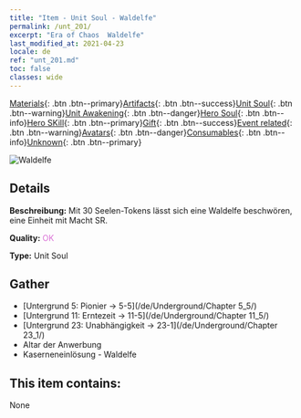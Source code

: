 ```yaml
---
title: "Item - Unit Soul - Waldelfe"
permalink: /unt_201/
excerpt: "Era of Chaos  Waldelfe"
last_modified_at: 2021-04-23
locale: de
ref: "unt_201.md"
toc: false
classes: wide
---
```

 [Materials](/ItemsDE/){: .btn .btn--primary}[Artifacts](/ItemsDE/Artifacts/){: .btn .btn--success}[Unit Soul](/ItemsDE/UnitSoul/){: .btn .btn--warning}[Unit Awakening](/ItemsDE/UnitAwakening/){: .btn .btn--danger}[Hero Soul](/ItemsDE/HeroSoul/){: .btn .btn--info}[Hero SKill](/ItemsDE/HeroSkill/){: .btn .btn--primary}[Gift](/ItemsDE/Gift/){: .btn .btn--success}[Event related](/ItemsDE/Events/){: .btn .btn--warning}[Avatars](/ItemsDE/Avatars/){: .btn .btn--danger}[Consumables](/ItemsDE/Consumables/){: .btn .btn--info}[Unknown](/ItemsDE/Unknown/){: .btn .btn--primary}

 ![Waldelfe](/images/u/ti_mujingling.jpg)

## Details
 **Beschreibung:** Mit 30 Seelen-Tokens lässt sich eine Waldelfe beschwören, eine Einheit mit Macht SR.

 **Quality:** <span style="color: #DA70D6">OK</span>

 **Type:** Unit Soul

## Gather

*    [Untergrund 5: Pionier -> 5-5](/de/Underground/Chapter 5_5/) 
*    [Untergrund 11: Erntezeit -> 11-5](/de/Underground/Chapter 11_5/) 
*    [Untergrund 23: Unabhängigkeit -> 23-1](/de/Underground/Chapter 23_1/) 
*    Altar der Anwerbung 
*    Kaserneneinlösung - Waldelfe 

## This item contains:

  None

